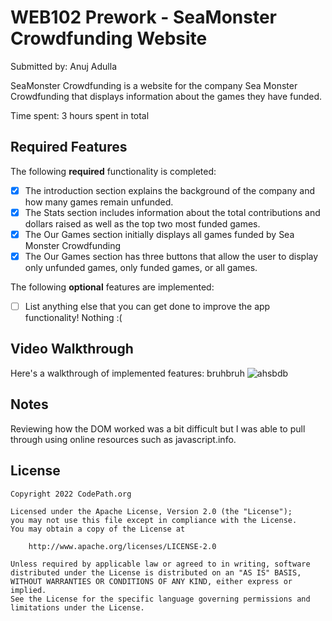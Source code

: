 # WEB102 Prework - SeaMonster Crowdfunding Website

Submitted by: Anuj Adulla

SeaMonster Crowdfunding is a website for the company Sea Monster Crowdfunding that displays information about the games they have funded.

Time spent: 3 hours spent in total

## Required Features

The following **required** functionality is completed:

* [X] The introduction section explains the background of the company and how many games remain unfunded.
* [X] The Stats section includes information about the total contributions and dollars raised as well as the top two most funded games.
* [X] The Our Games section initially displays all games funded by Sea Monster Crowdfunding
* [X] The Our Games section has three buttons that allow the user to display only unfunded games, only funded games, or all games.

The following **optional** features are implemented:

* [ ] List anything else that you can get done to improve the app functionality!
Nothing :(

## Video Walkthrough

Here's a walkthrough of implemented features:
bruhbruh
![ahsbdb](https://github.com/user-attachments/assets/5d0fd0f9-7a57-4c88-9a18-e5333d11f56c)

## Notes

Reviewing how the DOM worked was a bit difficult but I was able to pull through using online resources such as javascript.info.

## License

    Copyright 2022 CodePath.org

    Licensed under the Apache License, Version 2.0 (the "License");
    you may not use this file except in compliance with the License.
    You may obtain a copy of the License at

        http://www.apache.org/licenses/LICENSE-2.0

    Unless required by applicable law or agreed to in writing, software
    distributed under the License is distributed on an "AS IS" BASIS,
    WITHOUT WARRANTIES OR CONDITIONS OF ANY KIND, either express or implied.
    See the License for the specific language governing permissions and
    limitations under the License.
